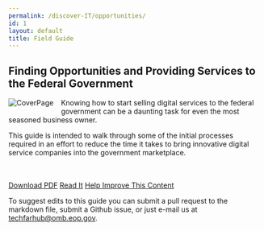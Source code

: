 ```yaml
---
permalink: /discover-IT/opportunities/
id: 1
layout: default
title: Field Guide
---
```


## Finding Opportunities and Providing Services to the Federal Government

![CoverPage](https://github.com/usds/techfar-hub/blob/master/assets/img/Guide_Opportunities_Title.jpg?raw=true)

Knowing how to start selling digital services to the federal government can be a daunting task for even the most seasoned business owner. 

This guide is intended to walk through some of the initial processes required in an effort to reduce the time it takes to bring innovative digital service companies into the government marketplace.  


<br/>  <br/>
<a class="usa-button" type="button" href="https://techfarhub.cio.gov/assets/files/ContractorHowToGuide_I_1.pdf">Download PDF</a>  <a class="usa-button" type="button" href="https://github.com/usds/techfar-hub/blob/master/docs/Finding-Opportunities-and-Providing-Services-to-the-Federal-Government-Guide.md">Read It</a>  <a class="usa-button" type="button" target="blank" href="https://github.com/usds/techfar-hub/blob/master/README.md">Help Improve This Content</a>

To suggest edits to this guide you can submit a pull request to the markdown file, submit a Github issue, or just e-mail us at [techfarhub@omb.eop.gov](mailto:techfarhub@omb.eop.gov).

<style> img[alt=CoverPage] {
  max-width:  250px;
  max-height: 250px;
  float: left;
  margin: 0px 15px 15px 0px;
  
} </style>
